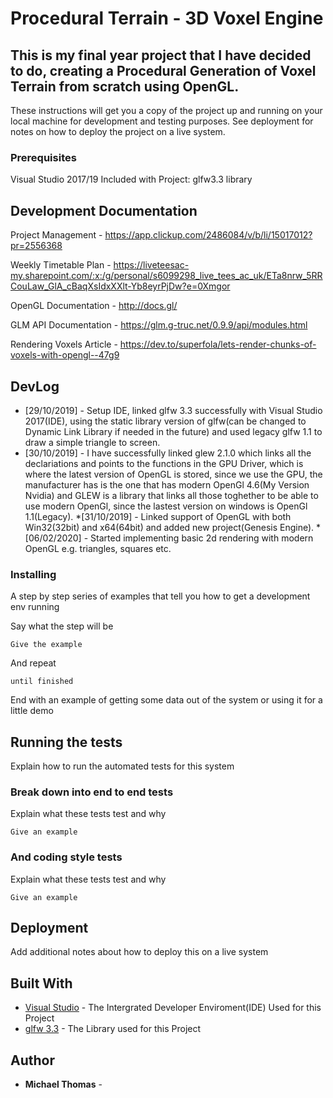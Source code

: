 # Procedural Terrain - 3D Voxel Engine

## This is my final year project that I have decided to do, creating a Procedural Generation of Voxel Terrain from scratch using OpenGL.

These instructions will get you a copy of the project up and running on your local machine for development and testing purposes. See deployment for notes on how to deploy the project on a live system.

### Prerequisites

Visual Studio 2017/19
Included with Project:
glfw3.3 library

## Development Documentation
Project Management - https://app.clickup.com/2486084/v/b/li/15017012?pr=2556368

Weekly Timetable Plan - https://liveteesac-my.sharepoint.com/:x:/g/personal/s6099298_live_tees_ac_uk/ETa8nrw_5RRCouLaw_GlA_cBaqXsIdxXXlt-Yb8eyrPjDw?e=0Xmgor

OpenGL Documentation - http://docs.gl/

GLM API Documentation - https://glm.g-truc.net/0.9.9/api/modules.html

Rendering Voxels Article - https://dev.to/superfola/lets-render-chunks-of-voxels-with-opengl--47g9

## DevLog

* [29/10/2019] - Setup IDE, linked glfw 3.3 successfully with Visual Studio 2017(IDE), 
using the static library version of glfw(can be changed to Dynamic Link Library if needed in the future) and used legacy glfw 1.1 to draw a simple triangle to screen.
* [30/10/2019] - I have successfully linked glew 2.1.0 which links all the declariations and points to the functions in the GPU Driver, which is where the latest version of OpenGL is stored, since we use the GPU, the manufacturer
has is the one that has modern OpenGl 4.6(My Version Nvidia) and GLEW is a library that links all those toghether to be able to use modern OpenGl, since the lastest version on windows is OpenGl 1.1(Legacy).
*[31/10/2019] - Linked support of OpenGL with both Win32(32bit) and x64(64bit) and added new project(Genesis Engine).
*[06/02/2020] - Started implementing basic 2d rendering with modern OpenGL e.g. triangles, squares etc.
### Installing

A step by step series of examples that tell you how to get a development env running

Say what the step will be

```
Give the example
```

And repeat

```
until finished
```

End with an example of getting some data out of the system or using it for a little demo

## Running the tests

Explain how to run the automated tests for this system

### Break down into end to end tests

Explain what these tests test and why

```
Give an example
```

### And coding style tests

Explain what these tests test and why

```
Give an example
```

## Deployment

Add additional notes about how to deploy this on a live system

## Built With

* [Visual Studio](https://visualstudio.microsoft.com/vs/) - The Intergrated Developer Enviroment(IDE) Used for this Project
* [glfw 3.3](https://www.glfw.org/) - The Library used for this Project


## Author

* **Michael Thomas** - 

